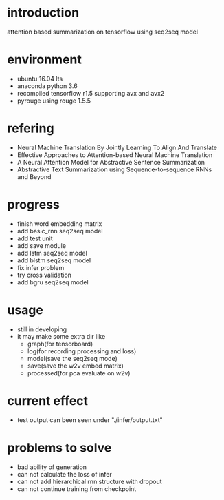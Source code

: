 # introduction
attention based summarization on tensorflow using seq2seq model

# environment
- ubuntu 16.04 lts
- anaconda python 3.6
- recompiled tensorflow r1.5 supporting avx and avx2
- pyrouge using rouge 1.5.5

# refering
- Neural Machine Translation By Jointly Learning To Align And Translate
- Effective Approaches to Attention-based Neural Machine Translation
- A Neural Attention Model for Abstractive Sentence Summarization	
- Abstractive Text Summarization using Sequence-to-sequence RNNs and Beyond	

# progress
- finish word embedding matrix
- add basic_rnn seq2seq model
- add test unit
- add save module
- add lstm seq2seq model
- add blstm seq2seq model
- fix infer problem
- try cross validation
- add bgru seq2seq model

# usage
- still in developing
- it may make some extra dir like
    - graph(for tensorboard)
    - log(for recording processing and loss)
    - model(save the seq2seq mode)
    - save(save the w2v embed matrix)
    - processed(for pca evaluate on w2v)

# current effect
- test output can been seen under "./infer/output.txt"

# problems to solve
- bad ability of generation
- can not calculate the loss of infer
- can not add hierarchical rnn structure with dropout
- can not continue training from checkpoint